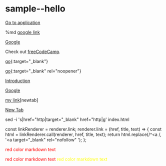 # sample--hello

<a href="https://www.facebook.com/" target="_blank">Go to application</a> 

%md <a href="https://google.com" target="_blank">google link</a>

<a href="https://www.google.com/" target="_blank">Google</a>

<p>Check out <a href="https://www.freecodecamp.org/" target="_blank">freeCodeCamp</a>.</p>

[go](http://stackoverflow.com){:target="_blank"}

[go](http://stackoverflow.com){:target="_blank" rel="noopener"}

<a href="doc:introduction" target="_blank">Introduction</a>

<a href="https://www.google.com/" target="_blank">Google</a>

[my link](https://www.google.com)[newtab]


<a href="example.com" target="_blank">New Tab</a>

sed -i 's|href="http|target="_blank" href="http|g' index.html

const linkRenderer = renderer.link;
renderer.link = (href, title, text) => {
  const html = linkRenderer.call(renderer, href, title, text);
  return html.replace(/^<a /, '<a target="_blank" rel="nofollow" ');
};
  
  <p><red> red color markdown text</red>
  
  <style>
red { color: red }
yellow { color: yellow }
</style>

<red> red color markdown text</red>
<yellow> red color markdown text</yellow>
